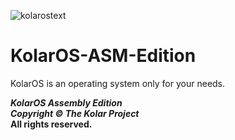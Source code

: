 ![kolarostext](https://user-images.githubusercontent.com/109924369/209975051-750f239b-e3b1-4fbd-80b4-8a02f642f95d.png)
# KolarOS-ASM-Edition

KolarOS is an operating system only for your needs.

**_KolarOS Assembly Edition_** <br>
**_Copyright © The Kolar Project_** <br>
**All rights reserved.**
